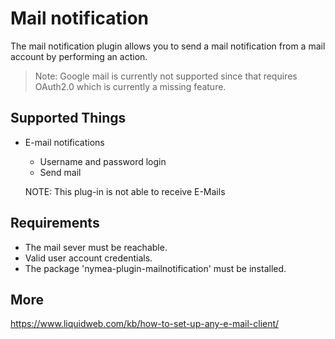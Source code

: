 # Mail notification

The mail notification plugin allows you to send a mail notification from a mail account by performing an action.

> Note: Google mail is currently not supported since that requires OAuth2.0 which is currently a missing feature.

## Supported Things

* E-mail notifications
    * Username and password login
    * Send mail
    
    NOTE: This plug-in is not able to receive E-Mails    

## Requirements

* The mail sever must be reachable.
* Valid user account credentials.
* The package 'nymea-plugin-mailnotification' must be installed.

## More

https://www.liquidweb.com/kb/how-to-set-up-any-e-mail-client/

